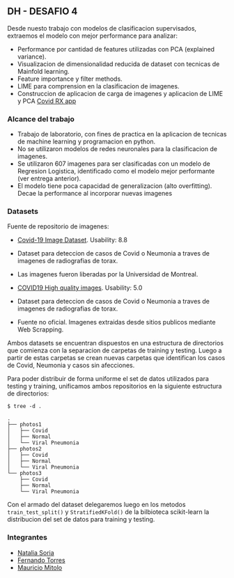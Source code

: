 ## DH - DESAFIO 4

Desde nuesto trabajo con modelos de clasificacion supervisados, extraemos el modelo con mejor performance para analizar:

 * Performance por cantidad de features utilizadas con PCA (explained variance).
 * Visualizacion de dimensionalidad reducida de dataset con tecnicas de Mainfold learning.
 * Feature importance y filter methods.
 * LIME para comprension en la clasificacion de imagenes.
 * Construccion de aplicacion de carga de imagenes y aplicacion de LIME y PCA [Covid RX app](https://github.com/mauriciomem/flask_photo_pred "RX app")

### Alcance del trabajo

 * Trabajo de laboratorio, con fines de practica en la aplicacion de tecnicas de machine learning y programacion en python.
 * No se utilizaron modelos de redes neuronales para la clasificacion de imagenes.
 * Se utilizaron 607 imagenes para ser clasificadas con un modelo de Regresion Logistica, identificado como el modelo mejor performante (ver entrega anterior).
 * El modelo tiene poca capacidad de generalizacion (alto overfitting). Decae la performance al incorporar nuevas imagenes
 
### Datasets

 Fuente de repositorio de imagenes:

* [Covid-19 Image Dataset](https://www.kaggle.com/pranavraikokte/covid19-image-dataset). Usability: 8.8
 * Dataset para deteccion de casos de Covid o Neumonia a traves de imagenes de radiografias de torax.
 * Las imagenes fueron liberadas por la Universidad de Montreal.


* [COVID19 High quality images](https://www.kaggle.com/theroyakash/covid19). Usability: 5.0
 * Dataset para deteccion de casos de Covid o Neumonia a traves de imagenes de radiografias de torax.
 * Fuente no oficial. Imagenes extraidas desde sitios publicos mediante Web Scrapping.

Ambos datasets se encuentran dispuestos en una estructura de directorios que comienza con la separacion de carpetas de training y testing. Luego a partir de estas carpetas se crean nuevas carpetas que identifican los casos de Covid, Neumonia y casos sin afecciones.

Para poder distribuir de forma uniforme el set de datos utilizados para testing y training, unificamos ambos repositorios en la siguiente estructura de directorios:

```
$ tree -d .

.
├── photos1
│   ├── Covid
│   ├── Normal
│   └── Viral Pneumonia
├── photos2
│   ├── Covid
│   ├── Normal
│   └── Viral Pneumonia
└── photos3
    ├── Covid
    ├── Normal
    └── Viral Pneumonia
```

Con el armado del dataset delegaremos luego en los metodos `train_test_split()` y `StratifiedKFold()` de la bilbioteca scikit-learn la distribucion del set de datos para training y testing.
 

### Integrantes

 * [Natalia Soria](https://github.com/natsoria)
 * [Fernando Torres](https://github.com/fetorres0)
 * [Mauricio Mitolo](https://github.com/mauriciomem)


